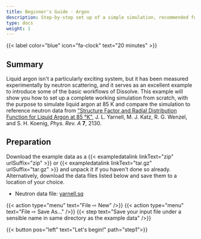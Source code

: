 ```yaml
---
title: Beginner's Guide - Argon
description: Step-by-step set up of a simple simulation, recommended for first-time users of the code
type: docs
weight: 1
---
```


{{< label color="blue" icon="fa-clock" text="20 minutes" >}}

## Summary

Liquid argon isn't a particularly exciting system, but it has been measured experimentally by neutron scattering, and it serves as an excellent example to introduce some of the basic workflows of Dissolve. This example will show you how to set up a complete working simulation from scratch, with the purpose to simulate liquid argon at 85 K and compare the simulation to reference neutron data from ["Structure Factor and Radial Distribution Function for Liquid Argon at 85 °K"](https://journals.aps.org/pra/abstract/10.1103/PhysRevA.7.2130), J. L. Yarnell, M. J. Katz, R. G. Wenzel, and S. H. Koenig, _Phys. Rev. A_ **7**, 2130.

## Preparation

Download the example data as a {{< exampledatalink linkText="zip" urlSuffix="zip" >}} or {{< exampledatalink linkText="tar.gz" urlSuffix="tar.gz" >}} and unpack it if you haven't done so already.  Alternatively, download the data files listed below and save them to a location of your choice.

- Neutron data file: [yarnell.sq](https://raw.githubusercontent.com/disorderedmaterials/dissolve/develop/examples/argon/data/yarnell.sq)

{{< action type="menu" text="File &#8680; New" />}}
{{< action type="menu" text="File &#8680; Save As..." />}}
{{< step text="Save your input file under a sensible name in same directory as the example data" />}}


{{< button pos="left" text="Let's begin!" path="step1">}}

